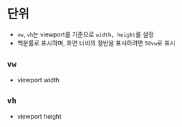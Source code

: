 # 단위

- `vw`, `vh`는 viewport를 기준으로 `width, height`를 설정
- 백분률로 표시하며, 화면 너비의 절반을 표시하려면 `50vw`로 표시

## `vw`

- viewport width

## `vh`

- viewport height
